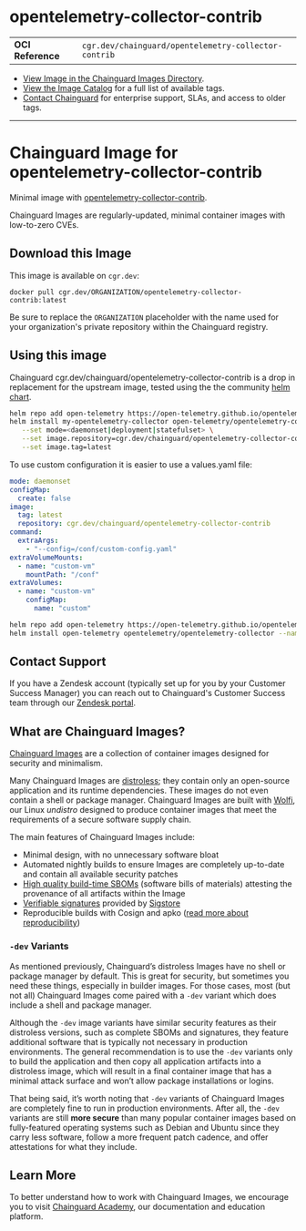 <!--monopod:start-->
# opentelemetry-collector-contrib
| | |
| - | - |
| **OCI Reference** | `cgr.dev/chainguard/opentelemetry-collector-contrib` |


* [View Image in the Chainguard Images Directory](https://images.chainguard.dev/directory/image/opentelemetry-collector-contrib/overview).
* [View the Image Catalog](https://console.chainguard.dev/images/catalog) for a full list of available tags.
* [Contact Chainguard](https://www.chainguard.dev/chainguard-images) for enterprise support, SLAs, and access to older tags.

---
<!--monopod:end-->

<!--overview:start-->
# Chainguard Image for opentelemetry-collector-contrib

Minimal image with [opentelemetry-collector-contrib](https://github.com/open-telemetry/opentelemetry-collector-contrib).

Chainguard Images are regularly-updated, minimal container images with low-to-zero CVEs.
<!--overview:end-->

<!--getting:start-->
## Download this Image
This image is available on `cgr.dev`:

```
docker pull cgr.dev/ORGANIZATION/opentelemetry-collector-contrib:latest
```

Be sure to replace the `ORGANIZATION` placeholder with the name used for your organization's private repository within the Chainguard registry.
<!--getting:end-->

<!--body:start-->
## Using this image

Chainguard cgr.dev/chainguard/opentelemetry-collector-contrib is a drop in replacement for the upstream image, tested using the the community [helm chart](https://opentelemetry.io/docs/kubernetes/helm/collector/).

```bash
helm repo add open-telemetry https://open-telemetry.github.io/opentelemetry-helm-charts
helm install my-opentelemetry-collector open-telemetry/opentelemetry-collector \
   --set mode=<daemonset|deployment|statefulset> \
   --set image.repository=cgr.dev/chainguard/opentelemetry-collector-contrib \
   --set image.tag=latest
```

To use custom configuration it is easier to use a values.yaml file:

```yaml
mode: daemonset
configMap:
  create: false
image:
  tag: latest
  repository: cgr.dev/chainguard/opentelemetry-collector-contrib
command:
  extraArgs:
    - "--config=/conf/custom-config.yaml"
extraVolumeMounts:
  - name: "custom-vm"
    mountPath: "/conf"
extraVolumes:
  - name: "custom-vm"
    configMap:
      name: "custom"

```
```bash
helm repo add open-telemetry https://open-telemetry.github.io/opentelemetry-helm-charts
helm install open-telemetry opentelemetry/opentelemetry-collector --namespace open-telemetry-custom-config -f values.yaml
```
<!--body:end-->

## Contact Support

If you have a Zendesk account (typically set up for you by your Customer Success Manager) you can reach out to Chainguard's Customer Success team through our [Zendesk portal](https://support.chainguard.dev/hc/en-us).

## What are Chainguard Images?

[Chainguard Images](https://www.chainguard.dev/chainguard-images?utm_source=readmes) are a collection of container images designed for security and minimalism.

Many Chainguard Images are [distroless](https://edu.chainguard.dev/chainguard/chainguard-images/getting-started-distroless/); they contain only an open-source application and its runtime dependencies. These images do not even contain a shell or package manager. Chainguard Images are built with [Wolfi](https://edu.chainguard.dev/open-source/wolfi/overview), our Linux _undistro_ designed to produce container images that meet the requirements of a secure software supply chain.

The main features of Chainguard Images include:

* Minimal design, with no unnecessary software bloat
* Automated nightly builds to ensure Images are completely up-to-date and contain all available security patches
* [High quality build-time SBOMs](https://edu.chainguard.dev/chainguard/chainguard-images/working-with-images/retrieve-image-sboms/) (software bills of materials) attesting the provenance of all artifacts within the Image
* [Verifiable signatures](https://edu.chainguard.dev/chainguard/chainguard-images/working-with-images/retrieve-image-sboms/) provided by [Sigstore](https://edu.chainguard.dev/open-source/sigstore/cosign/an-introduction-to-cosign/)
* Reproducible builds with Cosign and apko ([read more about reproducibility](https://www.chainguard.dev/unchained/reproducing-chainguards-reproducible-image-builds))

### `-dev` Variants

As mentioned previously, Chainguard’s distroless Images have no shell or package manager by default. This is great for security, but sometimes you need these things, especially in builder images. For those cases, most (but not all) Chainguard Images come paired with a `-dev` variant which does include a shell and package manager.

Although the `-dev` image variants have similar security features as their distroless versions, such as complete SBOMs and signatures, they feature additional software that is typically not necessary in production environments. The general recommendation is to use the `-dev` variants only to build the application and then copy all application artifacts into a distroless image, which will result in a final container image that has a minimal attack surface and won’t allow package installations or logins.

That being said, it’s worth noting that `-dev` variants of Chainguard Images are completely fine to run in production environments. After all, the `-dev` variants are still **more secure** than many popular container images based on fully-featured operating systems such as Debian and Ubuntu since they carry less software, follow a more frequent patch cadence, and offer attestations for what they include.

## Learn More

To better understand how to work with Chainguard Images, we encourage you to visit [Chainguard Academy](https://edu.chainguard.dev/), our documentation and education platform.